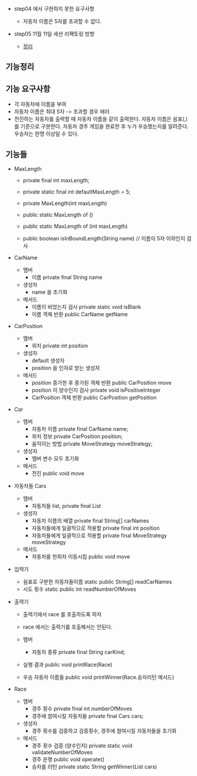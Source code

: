 - step04 에서 구현하지 못한 요구사항
    - 자동차 이름은 5자를 초과할 수 없다.
    
- step05 11월 11일 세션 리팩토링 방향
    - [정리](https://github.com/eyabc/java-racingcar/issues/2)

## 기능정리
## 기능 요구사항
- 각 자동차에 이름을 부여
- 자동차 이름은 최대 5자 -> 초과할 경우 에러 
- 전진하는 자동차를 출력할 때 자동차 이름을 같이 출력한다.
자동차 이름은 쉼표(,)를 기준으로 구분한다.
자동차 경주 게임을 완료한 후 누가 우승했는지를 알려준다. 우승자는 한명 이상일 수 있다.

## 기능들
- MaxLength
    - private final int maxLength;
    - private static final int defaultMaxLength = 5;

    - private MaxLength(int maxLength)
    - public static MaxLength of ()
    - public static MaxLength of (int maxLength)

    - public boolean isInBoundLength(String name) // 이름이 5자 이하인지 검사

- CarName
    - 멤버
        - 이름 private final String name
    - 생성자
        - name 을 초기화
    - 메서드
        - 이름이 비었는지 검사 private static void isBlank
        - 이름 객체 반환 public CarName getName
- CarPosition
    - 멤버    
        - 위치 private int position
    - 생성자
        - default 생성자
        - position 을 인자로 받는 생성자
    - 메서드
        - position 증가한 후 증가된 객체 반환 public CarPosition move
        - position 이 양수인지 검사 private void isPositiveInteger
        - CarPosition 객체 반환 public CarPosition getPosition

- Car
    - 멤버    
        - 자동차 이름 private final CarName name; 
        - 위치 정보 private CarPosition position;
        - 움직이는 방법 private MoveStrategy moveStrategy;
    - 생성자 
        - 멤버 변수 모두 초기화 
    - 메서드 
        - 전진 public void move 
- 자동차들 Cars
    - 멤버     
        - 자동차들 list,  private final List<Car>
    - 생성자
        - 자동차 이름의 배열 private final String[] carNames
        - 자동차들에게 일괄적으로 적용할 private final int position 
        - 자동차들에게 일괄적으로 적용할 private final MoveStrategy moveStrategy
    - 메서드
        - 자동차를 한회차 이동시킴 public void move
        
- 입력기
    - 쉼표로 구분한 자동차들이름 static public String[] readCarNames 
    - 시도 횟수 static public int readNumberOfMoves  
    
- 출력기
    - 출력기에서 race 를 호출하도록 하자
    - race 에서는 출력기를 호출해서는 안된다.
    
    - 멤버
        - 자동차 종류 private final String carKind;
    - 실행 결과 public void printRace(Race)
    - 우승 자동차 이름들 public void printWinner(Race.승자리턴 메서드)
- Race
    - 멤버
        - 경주 횟수 private final int numberOfMoves
        - 경주에 참여시킬 자동차들 private final Cars cars;
    - 생성자
        - 경주 횟수를 검증하고 검증횟수, 경주에 참여시킬 자동차들을 초기화
    - 메서드
        - 경주 횟수 검증 (양수인지) private static void validateNumberOfMoves
        - 경주 운행 public void operate()
        - 승자를 리턴 private static String getWinner(List<Car> cars)

        
